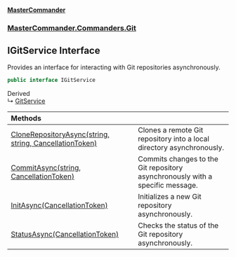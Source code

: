 #### [MasterCommander](MasterCommander.md 'MasterCommander')
### [MasterCommander.Commanders.Git](MasterCommander.Commanders.Git.md 'MasterCommander.Commanders.Git')

## IGitService Interface

Provides an interface for interacting with Git repositories asynchronously.

```csharp
public interface IGitService
```

Derived  
&#8627; [GitService](GitService.md 'MasterCommander.Commanders.Git.GitService')

| Methods | |
| :--- | :--- |
| [CloneRepositoryAsync(string, string, CancellationToken)](IGitService.CloneRepositoryAsync(string,string,CancellationToken).md 'MasterCommander.Commanders.Git.IGitService.CloneRepositoryAsync(string, string, System.Threading.CancellationToken)') | Clones a remote Git repository into a local directory asynchronously. |
| [CommitAsync(string, CancellationToken)](IGitService.CommitAsync(string,CancellationToken).md 'MasterCommander.Commanders.Git.IGitService.CommitAsync(string, System.Threading.CancellationToken)') | Commits changes to the Git repository asynchronously with a specific message. |
| [InitAsync(CancellationToken)](IGitService.InitAsync(CancellationToken).md 'MasterCommander.Commanders.Git.IGitService.InitAsync(System.Threading.CancellationToken)') | Initializes a new Git repository asynchronously. |
| [StatusAsync(CancellationToken)](IGitService.StatusAsync(CancellationToken).md 'MasterCommander.Commanders.Git.IGitService.StatusAsync(System.Threading.CancellationToken)') | Checks the status of the Git repository asynchronously. |
